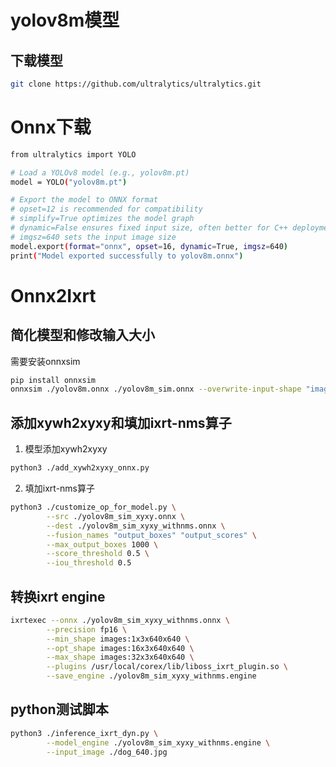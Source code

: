 # yolov8m模型
## 下载模型

```bash
git clone https://github.com/ultralytics/ultralytics.git
```
# Onnx下载
```bash
from ultralytics import YOLO

# Load a YOLOv8 model (e.g., yolov8m.pt)
model = YOLO("yolov8m.pt")

# Export the model to ONNX format
# opset=12 is recommended for compatibility
# simplify=True optimizes the model graph
# dynamic=False ensures fixed input size, often better for C++ deployment
# imgsz=640 sets the input image size
model.export(format="onnx", opset=16, dynamic=True, imgsz=640)
print("Model exported successfully to yolov8m.onnx")
```

# Onnx2Ixrt

## 简化模型和修改输入大小

需要安装onnxsim
```bash
pip install onnxsim
onnxsim ./yolov8m.onnx ./yolov8m_sim.onnx --overwrite-input-shape "images:-1,3,640,640"
```

## 添加xywh2xyxy和填加ixrt-nms算子

1. 模型添加xywh2xyxy
```bash
python3 ./add_xywh2xyxy_onnx.py

```

2. 填加ixrt-nms算子

```bash
python3 ./customize_op_for_model.py \
        --src ./yolov8m_sim_xyxy.onnx \
        --dest ./yolov8m_sim_xyxy_withnms.onnx \
        --fusion_names "output_boxes" "output_scores" \
        --max_output_boxes 1000 \
        --score_threshold 0.5 \
        --iou_threshold 0.5

```

## 转换ixrt engine
```bash
ixrtexec --onnx ./yolov8m_sim_xyxy_withnms.onnx \
        --precision fp16 \
        --min_shape images:1x3x640x640 \
        --opt_shape images:16x3x640x640 \
        --max_shape images:32x3x640x640 \
        --plugins /usr/local/corex/lib/liboss_ixrt_plugin.so \
        --save_engine ./yolov8m_sim_xyxy_withnms.engine 
```

## python测试脚本
```bash
python3 ./inference_ixrt_dyn.py \
        --model_engine ./yolov8m_sim_xyxy_withnms.engine \
        --input_image ./dog_640.jpg
```